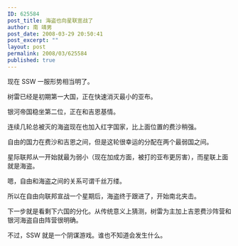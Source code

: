```yaml
---
ID: 625584
post_title: 海盗也向星联宣战了
author: 南 靖男
post_date: 2008-03-29 20:50:41
post_excerpt: ""
layout: post
permalink: 2008/03/625584
published: true
---
```

现在 SSW 一服形势相当明了。

树雷已经是初期第一大国，正在快速消灭最小的亚布。

银河帝国稳坐第二位，正在和吉恩基情。

连续几轮总被灭的海盗现在也加入红字国家，比上面位置的费沙稍强。

自由的国力在费沙和吉恩之间，但是这轮很幸运的分配在两个最弱国之间。

星际联邦从一开始就最为弱小（现在加成方面，被打的亚布更厉害），而星联上面就是海盗。

嗯，自由和海盗之间的关系可谓千丝万缕。

所以在自由向联邦宣战一个星期后，海盗终于跟进了，开始南北夹击。

下一步就是看剩下六国的分化。从传统意义上猜测，树雷为主加上吉恩费沙阵营和银河海盗自由阵营很明确。

不过，SSW 就是一个阴谋游戏。谁也不知道会发生什么。